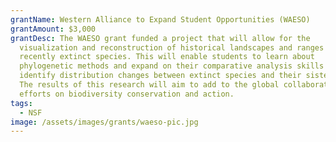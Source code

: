 ```yaml
---
grantName: Western Alliance to Expand Student Opportunities (WAESO)
grantAmount: $3,000
grantDesc: The WAESO grant funded a project that will allow for the
  visualization and reconstruction of historical landscapes and ranges of
  recently extinct species. This will enable students to learn about
  phylogenetic methods and expand on their comparative analysis skills to help
  identify distribution changes between extinct species and their sister taxa.
  The results of this research will aim to add to the global collaboration
  efforts on biodiversity conservation and action.
tags:
  - NSF
image: /assets/images/grants/waeso-pic.jpg
---
```

